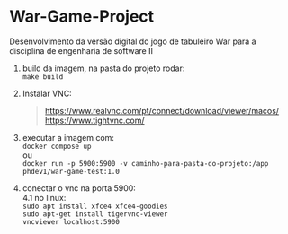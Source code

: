 # War-Game-Project
Desenvolvimento da versão digital do jogo de tabuleiro War para a disciplina de engenharia de software II

1. build da imagem, na pasta do projeto rodar:  
    `make build`

2. Instalar VNC:  
    > https://www.realvnc.com/pt/connect/download/viewer/macos/  
    > https://www.tightvnc.com/  

3. executar a imagem com:  
    `docker compose up`  
    ou  
    `docker run -p 5900:5900 -v caminho-para-pasta-do-projeto:/app phdev1/war-game-test:1.0`  

4. conectar o vnc na porta 5900:  
    4.1 no linux:  
        `sudo apt install xfce4 xfce4-goodies`  
        `sudo apt-get install tigervnc-viewer`  
        `vncviewer localhost:5900`  
